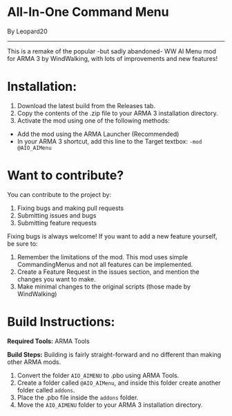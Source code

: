 # All-In-One Command Menu
By Leopard20
________
This is a remake of the popular -but sadly abandoned- WW AI Menu mod for ARMA 3 by WindWalking, with lots of improvements and new features!

# Installation:
1. Download the latest build from the Releases tab. 
2. Copy the contents of the .zip file to your ARMA 3 installation directory.
3. Activate the mod using one of the following methods:
* Add the mod using the ARMA Launcher (Recommended)
* In your ARMA 3 shortcut, add this line to the Target textbox: `-mod @AIO_AIMenu`

# Want to contribute?
You can contribute to the project by:
1. Fixing bugs and making pull requests
2. Submitting issues and bugs
3. Submitting feature requests

Fixing bugs is always welcome! If you want to add a new feature yourself, be sure to:
1. Remember the limitations of the mod. This mod uses simple CommandingMenus and not all features can be implemented.
2. Create a Feature Request in the issues section, and mention the changes you want to make.
3. Make minimal changes to the original scripts (those made by WindWalking)

# Build Instructions:
**Required Tools:**
ARMA Tools

**Build Steps:**
Building is fairly straight-forward and no different than making other ARMA mods.
1. Convert the folder `AIO_AIMENU` to .pbo using ARMA Tools.
2. Create a folder called `@AIO_AIMenu`, and inside this folder create another folder called `addons`.
3. Place the .pbo file inside the `addons` folder.
4. Move the `AIO_AIMENU` folder to your ARMA 3 installation directory.
